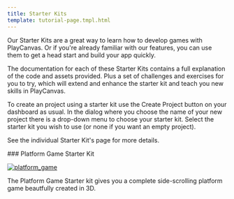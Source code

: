 ```yaml
---
title: Starter Kits
template: tutorial-page.tmpl.html
---
```


Our Starter Kits are a great way to learn how to develop games with PlayCanvas. Or if you're already familiar with our features, you can use them to get a head start and build your app quickly.

The documentation for each of these Starter Kits contains a full explanation of the code and assets provided. Plus a set of challenges and exercises for you to try, which will extend and enhance the starter kit and teach you new skills in PlayCanvas.

To create an project using a starter kit use the Create Project button on your dashboard as usual. In the dialog where you choose the name of your new project there is a drop-down menu to choose your starter kit. Select the starter kit you wish to use (or none if you want an empty project).

See the individual Starter Kit's page for more details.

### Platform Game Starter Kit

[![platform_game][1]](platform-game)

The Platform Game Starter kit gives you a complete side-scrolling platform game beautfully created in 3D.

[1]: /images/tutorials/starter-kits/platform_game_overview.jpg
